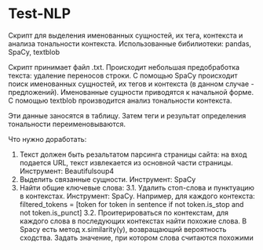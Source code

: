 # Test-NLP
Скрипт для выделения именованных сущностей, их тега, контекста и анализа тональности контекста.
Использованные бибилиотеки: pandas, SpaCy, textblob

Скрипт принимает файл .txt. Происходит небольшая предобработка текста: удаление переносов строки.
С помощью SpaCy происходит поиск именованных сущностей, их тегов и контекста (в данном случае - предложений).
Именованные сущности приводятся к начальной форме.
С помощью textblob производится анализ тональности контекста.

Эти данные заносятся в таблицу.
Затем теги и результат определения тональности переименовываются.

Что нужно доработать:
1. Текст должен быть резальтатом парсинга страницы сайта: на вход подается URL, текст извлекается из основной части страницы. Инструмент: Beautifulsoup4
2. Выделить связанные сущности. Инструмент: SpaCy
3. Найти общие ключевые слова:
   3.1. Удалить стоп-слова и пунктуацию в контекстах. Инструмент: SpaCy. Например, для каждого контекста:
   filtered_tokens = [token for token in sentence if not token.is_stop and not token.is_punct]
   3.2. Проитерироваться по контекстам, для каждого слова в последующих контекстах найти похожие слова.
   В Spacy есть метод x.similarity(y), возвращающий вероятность сходства.  Задать значение, при котором слова считаются похожими
